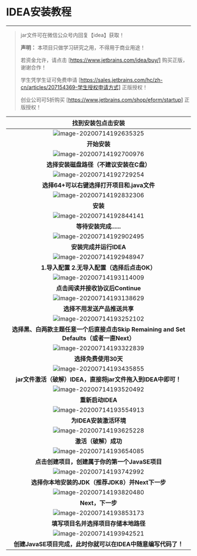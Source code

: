 # IDEA安装教程

------



> jar文件可在微信公众号内回复【idea】获取！
>
> **声明：** 本项目只做学习研究之用，不得用于商业用途！
>
> 若资金允许，请点击 [https://www.jetbrains.com/idea/buy/] 购买正版，谢谢合作！
>
> 学生凭学生证可免费申请 [https://sales.jetbrains.com/hc/zh-cn/articles/207154369-学生授权申请方式] 正版授权！
>
> 创业公司可5折购买 [https://www.jetbrains.com/shop/eform/startup] 正版授权！

|                      找到安装包点击安装                      |
| :----------------------------------------------------------: |
| ![image-20200714192635325](https://gitee.com/Ziphtracks/Figurebed/raw/master/img/1/20200714192638.png) |
|                         **开始安装**                         |
| ![image-20200714192700976](https://gitee.com/Ziphtracks/Figurebed/raw/master/img/1/20200714192702.png) |
|           **选择安装磁盘路径（不建议安装在C盘）**            |
| ![image-20200714192729254](https://gitee.com/Ziphtracks/Figurebed/raw/master/img/1/20200714192731.png) |
|          **选择64+可以右键选择打开项目和.java文件**          |
| ![image-20200714192832306](https://gitee.com/Ziphtracks/Figurebed/raw/master/img/1/20200714192833.png) |
|                           **安装**                           |
| ![image-20200714192844141](https://gitee.com/Ziphtracks/Figurebed/raw/master/img/1/20200714192846.png) |
|                    **等待安装完成......**                    |
| ![image-20200714192902495](https://gitee.com/Ziphtracks/Figurebed/raw/master/img/1/20200714192904.png) |
|                    **安装完成并运行IDEA**                    |
| ![image-20200714192948947](https://gitee.com/Ziphtracks/Figurebed/raw/master/img/1/20200714192950.png) |
|         **1.导入配置 2.无导入配置（选择后点击OK）**          |
| ![image-20200714193114009](https://gitee.com/Ziphtracks/Figurebed/raw/master/img/1/20200714193115.png) |
|               **点击阅读并接收协议后Continue**               |
| ![image-20200714193138629](https://gitee.com/Ziphtracks/Figurebed/raw/master/img/1/20200714193201.png) |
|                 **选择不用发送产品推送共享**                 |
| ![image-20200714193252102](https://gitee.com/Ziphtracks/Figurebed/raw/master/img/1/20200714193253.png) |
| **选择黑、白两款主题任意一个后直接点击Skip Remaining and Set Defaults（或者一直Next）** |
| ![image-20200714193322839](https://gitee.com/Ziphtracks/Figurebed/raw/master/img/1/20200714193324.png) |
|                     **选择免费使用30天**                     |
| ![image-20200714193435855](https://gitee.com/Ziphtracks/Figurebed/raw/master/img/1/20200714193437.png) |
| **jar文件激活（破解）IDEA，直接将jar文件拖入到IDEA中即可！** |
| ![image-20200714193520492](https://gitee.com/Ziphtracks/Figurebed/raw/master/img/1/20200714193522.png) |
|                       **重新启动IDEA**                       |
| ![image-20200714193554913](https://gitee.com/Ziphtracks/Figurebed/raw/master/img/1/20200714193557.png) |
|                    **为IDEA安装激活环境**                    |
| ![image-20200714193625228](https://gitee.com/Ziphtracks/Figurebed/raw/master/img/1/20200714193626.png) |
|                     **激活（破解）成功**                     |
| ![image-20200714193654085](https://gitee.com/Ziphtracks/Figurebed/raw/master/img/1/20200714193656.png) |
|        **点击创建项目，创建属于你的第一个JavaSE项目**        |
| ![image-20200714193742992](https://gitee.com/Ziphtracks/Figurebed/raw/master/img/1/20200714193744.png) |
|       **选择你本地安装的JDK（推荐JDK8）并Next下一步**        |
| ![image-20200714193820480](https://gitee.com/Ziphtracks/Figurebed/raw/master/img/1/20200714193822.png) |
|                       **Next，下一步**                       |
| ![image-20200714193853173](https://gitee.com/Ziphtracks/Figurebed/raw/master/img/1/20200714193855.png) |
|             **填写项目名并选择项目存储本地路径**             |
| ![image-20200714193942521](https://gitee.com/Ziphtracks/Figurebed/raw/master/img/1/20200714193944.png) |
| **创建JavaSE项目完成，此时你就可以在IDEA中随意编写代码了！** |

